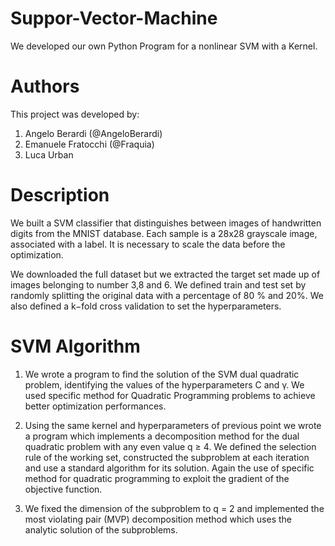 # Suppor-Vector-Machine
We developed our own Python Program for a nonlinear SVM with a Kernel.

# Authors 

This project was developed by:

1. Angelo Berardi (@AngeloBerardi)
2. Emanuele Fratocchi (@Fraquia)
3. Luca Urban 

# Description 

We built a  SVM classifier that distinguishes between images of handwritten digits from the MNIST database. Each sample is a 28x28 grayscale image, associated with a label. It is necessary to scale the data before the optimization.

We downloaded the full dataset but we extracted the target set made up of images belonging to number 3,8 and 6. We defined train and test  set by randomly splitting the original data with a percentage of 80 % and 20%. We also defined a k−fold cross validation to set
the hyperparameters. 

# SVM Algorithm

1. We wrote a program to find the solution of the SVM dual quadratic problem, identifying the values of the hyperparameters C and γ. We used specific method for Quadratic Programming problems to achieve better optimization performances.

2. Using the same kernel and hyperparameters of previous point we wrote a program which implements a decomposition method for the dual quadratic problem with any even value q ≥ 4. We defined the selection rule of the working set, constructed the subproblem at each iteration and use a standard algorithm for its solution. Again the use of specific method for quadratic programming to exploit the gradient of the objective function.

3. We fixed the dimension of the subproblem to q = 2 and implemented the most violating pair (MVP) decomposition method which uses the analytic solution of the subproblems.
